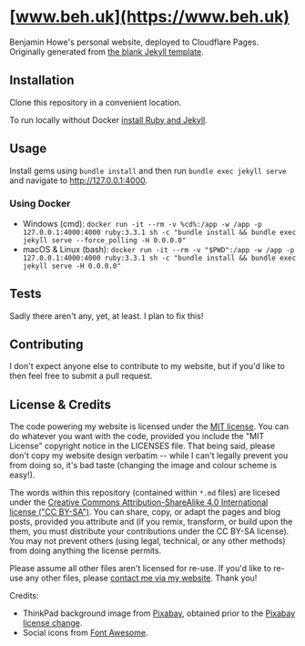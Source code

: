 # [www.beh.uk](https://www.beh.uk)

Benjamin Howe's personal website, deployed to Cloudflare Pages. Originally generated from [the blank Jekyll template](https://github.com/BenjaminEHowe/jekyll-blank).

## Installation

Clone this repository in a convenient location.

To run locally without Docker [install Ruby and Jekyll](https://jekyllrb.com/docs/step-by-step/01-setup/).

## Usage

Install gems using `bundle install` and then run `bundle exec jekyll serve` and navigate to http://127.0.0.1:4000.

### Using Docker

- Windows (cmd): `docker run -it --rm -v %cd%:/app -w /app -p 127.0.0.1:4000:4000 ruby:3.3.1 sh -c "bundle install && bundle exec jekyll serve --force_polling -H 0.0.0.0"`
- macOS & Linux (bash): `docker run -it --rm -v "$PWD":/app -w /app -p 127.0.0.1:4000:4000 ruby:3.3.1 sh -c "bundle install && bundle exec jekyll serve -H 0.0.0.0"`

## Tests

Sadly there aren't any, yet, at least. I plan to fix this!

## Contributing

I don't expect anyone else to contribute to my website, but if you'd like to then feel free to submit a pull request.

## License & Credits

The code powering my website is licensed under the [MIT license](https://choosealicense.com/licenses/mit/). You can do whatever you want with the code, provided you include the "MIT License" copyright notice in the LICENSES file. That being said, please don't copy my website design verbatim -- while I can't legally prevent you from doing so, it's bad taste (changing the image and colour scheme is easy!).

The words within this repository (contained within `*.md` files) are licesed under the [Creative Commons Attribution-ShareAlike 4.0 International license ("CC BY-SA")](https://creativecommons.org/licenses/by-sa/4.0/). You can share, copy, or adapt the pages and blog posts, provided you attribute and (if you remix, transform, or build upon the them, you must distribute your contributions under the CC BY-SA license). You may not prevent others (using legal, technical, or any other methods) from doing anything the license permits.

Please assume all other files aren't licensed for re-use. If you'd like to re-use any other files, please [contact me via my website](https://www.beh.uk/contact). Thank you!

Credits:
* ThinkPad background image from [Pixabay](https://pixabay.com/en/laptop-keyboard-notebook-trackpoint-1864126/), obtained prior to the [Pixabay license change](https://www.sugarfire.net/pixabay-license-change-no-longer-a-cc0-license/).
* Social icons from [Font Awesome](https://fontawesome.com/).
